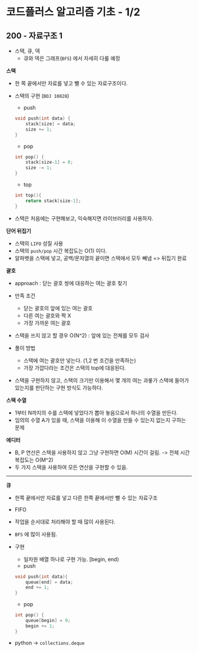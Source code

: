# 코드플러스 알고리즘 기초 - 1/2
## 200 - 자료구조 1

- 스택, 큐, 덱
    - 큐와 덱은 그래프(`BFS`) 에서 자세히 다룰 예정

**스택**

- 한 쪽 끝에서만 자료를 넣고 뺄 수 있는 자료구조이다.

- 스택의 구현 (`BOJ 10828`)
    - push
    ```cpp
    void push(int data) {
        stack[size] = data;
        size += 1;
    }
    ```

    - pop
    ```cpp
    int pop() {
        stack[size-1] = 0;
        size -= 1;
    }
    ```

    - top
    ```cpp
    int top(){
        return stack[size-1];
    }
    ```

- 스택은 처음에는 구현해보고, 익숙해지면 라이브러리를 사용하자.


**단어 뒤집기**
- 스택의 `LIFO` 성질 사용
- 스택의 `push/pop` 시간 복잡도는 O(1) 이다.
- 알파벳을 스택에 넣고, 공백/문자열의 끝이면 스택에서 모두 빼냄 => 뒤집기 완료

**괄호**
- approach : 닫는 괄호 쌍에 대응하는 여는 괄호 찾기
- 만족 조건
    - 닫는 괄호의 앞에 있는 여는 괄호
    - 다른 여는 괄호와 짝 X
    - 가장 가까운 여는 괄호
- 스택을 쓰지 않고 할 경우 O(N^2) : 앞에 있는 전체를 모두 검사

- 풀이 방법
    - 스택에 여는 괄호만 넣는다. (1,2 번 조건을 만족하는)
    - 가장 가깝다라는 조건은 스택의 top에 대응된다.

- 스택을 구현하지 않고, 스택의 크기만 이용해서 몇 개의 여는 과롷가 스택에 들어가있는지를 판단하는 구현 방식도 가능하다.


**스택 수열**

- 1부터 N까지의 수를 스택에 넣었다가 뽑아 놓음으로서 하나의 수열을 만든다.
- 임의의 수열 A가 있을 때, 스택을 이용해 이 수열을 만들 수 있는지 없는지 구하는 문제

**에디터**

- B, P 연산은 스택을 사용하지 않고 그냥 구현하면 O(M) 시간이 걸림.
-> 전체 시간복잡도는 O(M^2)
- 두 가지 스택을 사용하여 모든 연산을 구현할 수 있음.

----

**큐**

- 한쪽 끝에서만 자료를 넣고 다른 한쪽 끝에서만 뺄 수 있는 자료구조
- FIFO
- 작업을 순서대로 처리해야 할 때 많이 사용된다.
- `BFS` 에 많이 사용됨.

- 구현
    - 일차원 배열 하나로 구현 가능. [begin, end)
    - push
    ```cpp
    void push(int data){
        queue[end] = data;
        end += 1;
    }
    ```
    
    - pop
    ```cpp
    int pop() {
        queue[begin] = 0;
        begin += 1;
    }
    ```

- python -> `collections.deque`

